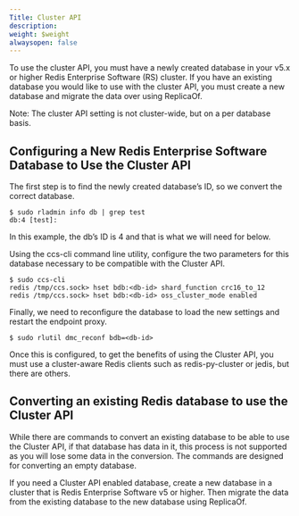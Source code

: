 ```yaml
---
Title: Cluster API
description: 
weight: $weight
alwaysopen: false
---
```

To use the cluster API, you must have a newly created database in your v5.x or higher Redis Enterprise Software (RS) cluster. If you have an existing database you would like to use with the cluster API, you must create a new database and migrate the data over using ReplicaOf.

Note: The cluster API setting is not cluster-wide, but on a per database basis.

## Configuring a New Redis Enterprise Software Database to Use the Cluster API

The first step is to find the newly created database’s ID, so we convert the correct database.

    $ sudo rladmin info db | grep test
    db:4 [test]:

In this example, the db’s ID is 4 and that is what we will need for <db-id> below.

Using the ccs-cli command line utility, configure the two parameters for this database necessary to be compatible with the Cluster API.

    $ sudo ccs-cli
    redis /tmp/ccs.sock> hset bdb:<db-id> shard_function crc16_to_12
    redis /tmp/ccs.sock> hset bdb:<db-id> oss_cluster_mode enabled

Finally, we need to reconfigure the database to load the new settings and restart the endpoint proxy.

    $ sudo rlutil dmc_reconf bdb=<db-id>

Once this is configured, to get the benefits of using the Cluster API, you must use a cluster-aware Redis clients such as redis-py-cluster or jedis, but there are others.

## Converting an existing Redis database to use the Cluster API

While there are commands to convert an existing database to be able to use the Cluster API, if that database has data in it, this process is not supported as you will lose some data in the conversion. The commands are designed for converting an empty database.

If you need a Cluster API enabled database, create a new database in a cluster that is Redis Enterprise Software v5 or higher. Then migrate the data from the existing database to the new database using ReplicaOf.